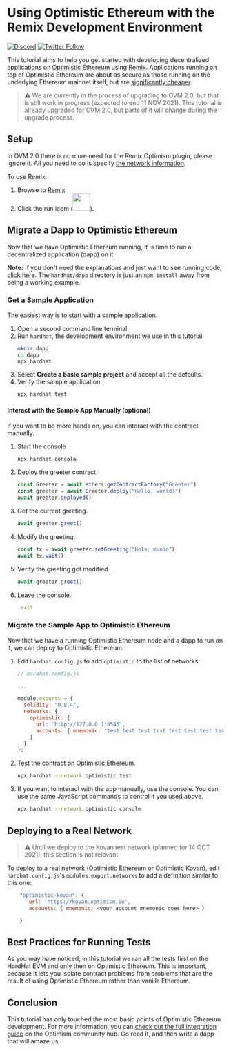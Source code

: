 # Using Optimistic Ethereum with the Remix Development Environment

[![Discord](https://img.shields.io/discord/667044843901681675.svg?color=768AD4&label=discord&logo=https%3A%2F%2Fdiscordapp.com%2Fassets%2F8c9701b98ad4372b58f13fd9f65f966e.svg)](https://discord.com/channels/667044843901681675)
[![Twitter Follow](https://img.shields.io/twitter/follow/optimismPBC.svg?label=optimismPBC&style=social)](https://twitter.com/optimismPBC)

This tutorial aims to help you get started with developing decentralized applications on [Optimistic Ethereum](https://optimism.io/) using [Remix](https://remix.ethereum.org/#optimize=false&runs=200&evmVersion=null). Applications 
running on top of Optimistic Ethereum are about as secure as those running on the underlying Ethereum mainnet itself, but are
[significantly cheaper](https://optimism.io/gas-comparison).

> :warning: We are currently in the process of upgrading to OVM 2.0, but that
> is still work in progress (expected to end 11 NOV 2021). This tutorial is
> already upgraded for OVM 2.0, but parts of it will change during the upgrade
> process.

   <!-- TEMP-OVM2.0 -->

## Setup

In OVM 2.0 there is no more need for the Remix Optimism plugin, please ignore it. All
you need to do is specify [the network information](https://community.optimism.io/docs/infra/networks.html#optimistic-kovan).

To use Remix:

1. Browse to [Remix](https://remix.ethereum.org/).
1. Click the run icom (<img src="https://remix-ide.readthedocs.io/en/latest/_images/a-run-icon.png" height="40" />).

## Migrate a Dapp to Optimistic Ethereum

Now that we have Optimistic Ethereum running, it is time to run a decentralized application (dapp) on it.

**Note:** If you don't need the explanations and just want to see running code, 
[click here](https://github.com/ethereum-optimism/optimism-tutorial/). The 
`hardhat/dapp` directory
is just an `npm install` away from being a working example.

### Get a Sample Application

The easiest way is to start with a sample application. 

1. Open a second command line terminal
1. Run `hardhat`, the development environment we use in this tutorial
   ```sh
   mkdir dapp
   cd dapp
   npx hardhat
   ```
1. Select **Create a basic sample project** and accept all the defaults.
1. Verify the sample application.
   ```sh
   npx hardhat test
   ```
   
#### Interact with the Sample App Manually (optional)   
   
If you want to be more hands on, you can interact with the contract manually.

1. Start the console
   ```sh
   npx hardhat console
   ```
2. Deploy the greeter contract.
   ```javascript
   const Greeter = await ethers.getContractFactory("Greeter")
   const greeter = await Greeter.deploy("Hello, world!")
   await greeter.deployed()
   ```
3. Get the current greeting.
   ```javascript
   await greeter.greet()
   ```
4. Modify the greeting.
   ```javascript
   const tx = await greeter.setGreeting("Hola, mundo")
   await tx.wait()
   ```
5. Verify the greeting got modified.
   ```javascript
   await greeter.greet()
   ```
   
6. Leave the console.
   ```javascript
   .exit
   ```

### Migrate the Sample App to Optimistic Ethereum

Now that we have a running Optimistic Ethereum node and a dapp to run on it, we can deploy to Optimistic Ethereum.

1. Edit `hardhat.config.js` to add `optimistic` to the list of networks:
   ```js
   // hardhat.config.js

   ...
   
   module.exports = {
     solidity: "0.8.4",
     networks: {
       optimistic: {
         url: 'http://127.0.0.1:8545',
         accounts: { mnemonic: 'test test test test test test test test test test test junk' }
       }
     }
   };
   ```

1. Test the contract on Optimistic Ethereum. 

   ```sh
   npx hardhat --network optimistic test
   ```

1. If you want to interact with the app manually, use the console. You can use 
   the same JavaScript commands to control it you used above.
   ```sh
   npx hardhat --network optimistic console
   ```
   
   

## Deploying to a Real Network

> :warning: Until we deploy to the Kovan test network (planned for 14 OCT 2021), 
> this section is not relevant
   <!-- TEMO-OVM2.0 -->

To deploy to a real network (Optimistic Ethereum or Optimistic Kovan),
edit `hardhat.config.js`'s `modules.export.networks` to add a definition
similar to this one:

```javascript
    "optimistic-kovan": {
       url: 'https://kovan.optimism.io',
       accounts: { mnemonic: <your account mnemonic goes here> }

    }
```    

## Best Practices for Running Tests

As you may have noticed, in this tutorial we ran all the tests first on the HardHat EVM and only then on Optimistic Ethereum. This is
important, because it lets you isolate contract problems from problems that are the result of using Optimistic Ethereum rather than 
vanilla Ethereum.


## Conclusion

This tutorial has only touched the most basic points of Optimistic Ethereum development. For more information, you can 
[check out the full integration guide](https://community.optimism.io/docs/developers/l2/convert-2.0.html) on the Optimism community hub.
Go read it, and then write a dapp that will amaze us.
